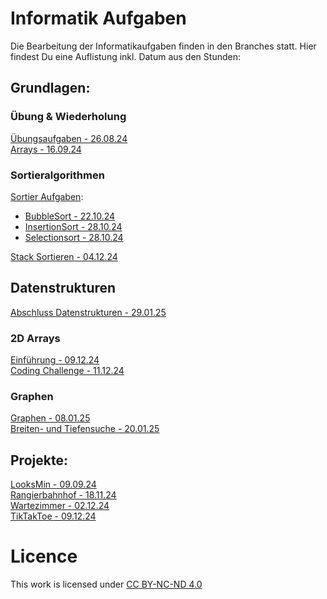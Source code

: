 # Informatik Aufgaben
Die Bearbeitung der Informatikaufgaben finden in den Branches statt. Hier findest Du eine Auflistung inkl. Datum aus den Stunden:

## Grundlagen:  
### Übung & Wiederholung
[Übungsaufgaben - 26.08.24](https://github.com/BothimTV/InfoAufgaben/blob/test-aufgaben/HelloWorld.java)  
[Arrays - 16.09.24](https://github.com/BothimTV/InfoAufgaben/tree/arrays)

### Sortieralgorithmen

[Sortier Aufgaben](https://github.com/BothimTV/InfoAufgaben/tree/sortierungen):
- [BubbleSort - 22.10.24](https://github.com/BothimTV/InfoAufgaben/pull/1/files#diff-30b5a41c1a972ba520fbd5eeb91d934dc969a13bcd328ca85e974a7a6eb1be69)
- [InsertionSort - 28.10.24](https://github.com/BothimTV/InfoAufgaben/pull/2/files#diff-d5cac0af5030e6790c52c07b679f74535ebfca284ebb4eeda2d61e80eeef61b0)
- [Selectionsort - 28.10.24](https://github.com/BothimTV/InfoAufgaben/pull/3/files#diff-de442cad8b9dfae4c9f808d7b8a3d496fd841af8ab0276ad374174797ef11aaa)  

[Stack Sortieren - 04.12.24](https://github.com/BothimTV/InfoAufgaben/blob/stack-sortieren/StackSortieren.java)

## Datenstrukturen  
[Abschluss Datenstrukturen - 29.01.25](https://github.com/BothimTV/InfoAufgaben/tree/abschluss-datenstrukturen)  
### 2D Arrays  
[Einführung - 09.12.24](https://github.com/BothimTV/InfoAufgaben/blob/2d-arrays/Array2D.java)  
[Coding Challenge - 11.12.24](https://github.com/BothimTV/InfoAufgaben/blob/2d-arrays-challenge/Array2DChallengeReloaded.java)  

### Graphen  
[Graphen - 08.01.25](https://github.com/BothimTV/InfoAufgaben/tree/graphen)  
[Breiten- und Tiefensuche - 20.01.25](https://github.com/BothimTV/InfoAufgaben/tree/breiten--und-tiefensuche)

## Projekte:
[LooksMin - 09.09.24](https://github.com/BothimTV/LooksMin)  
[Rangierbahnhof - 18.11.24](https://github.com/BothimTV/InfoAufgaben/tree/bahnhof)  
[Wartezimmer - 02.12.24](https://github.com/BothimTV/InfoAufgaben/tree/wartezimmer)  
[TikTakToe - 09.12.24](https://github.com/BothimTV/InfoAufgaben/tree/tiktaktoe)  

# Licence
This work is licensed under [CC BY-NC-ND 4.0](https://creativecommons.org/licenses/by-nc-nd/4.0/) 
